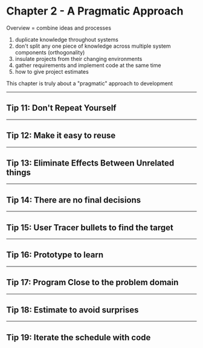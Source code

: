 # Chapter 2 - A Pragmatic Approach

Overview = combine ideas and processes

1. duplicate knowledge throughout systems
2. don't split any one piece of knowledge across multiple system components (orthogonality)
3. insulate projects from their changing environments
4. gather requirements and implement code at the same time
5. how to give project estimates

This chapter is truly about a "pragmatic" approach to development

---

## Tip 11: Don't Repeat Yourself



---

## Tip 12: Make it easy to reuse

---

## Tip 13: Eliminate Effects Between Unrelated things

---

## Tip 14: There are no final decisions

---

## Tip 15: User Tracer bullets to find the target

---

## Tip 16: Prototype to learn

---

## Tip 17: Program Close to the problem domain

---

## Tip 18: Estimate to avoid surprises

---

## Tip 19: Iterate the schedule with code
